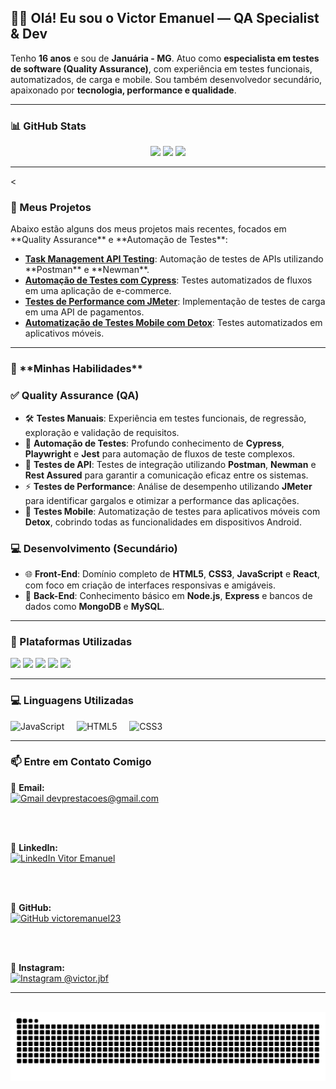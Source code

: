 <h2 align="left">👨‍💻 Olá! Eu sou o Victor Emanuel — QA Specialist & Dev</h2>

<p align="left">
Tenho <strong>16 anos</strong> e sou de <strong>Januária - MG</strong>. Atuo como <strong>especialista em testes de software (Quality Assurance)</strong>, com experiência em testes funcionais, automatizados, de carga e mobile. Sou também desenvolvedor secundário, apaixonado por <strong>tecnologia, performance e qualidade</strong>.
</p>

---

<h3 align="left">📊 GitHub Stats</h3>

<div align="center">
  <img src="https://github-readme-stats.vercel.app/api?username=victoremanuel23&show_icons=true&theme=dracula&include_all_commits=true&hide_border=false" height="160" />
  <img src="https://github-readme-stats.vercel.app/api/top-langs/?username=victoremanuel23&layout=donut-vertical&theme=dracula&hide_border=false&langs_count=6" height="160" />
  <img src="https://github-readme-stats.vercel.app/api/wakatime?username=victoremanuel23&theme=dracula&hide_border=false" height="160" />
</div>

---
<


<h3 align="left">🚀 Meus Projetos</h3>

<p align="left">
  Abaixo estão alguns dos meus projetos mais recentes, focados em **Quality Assurance** e **Automação de Testes**:
</p>

<ul align="left">
  <li><strong><a href="https://github.com/victoremanuel23/Task-Management-API-Testing" target="_blank">Task Management API Testing</a></strong>: Automação de testes de APIs utilizando **Postman** e **Newman**.</li>
  <li><strong><a href="https://github.com/victoremanuel23/cypress-ecommerce-testing" target="_blank">Automação de Testes com Cypress</a></strong>: Testes automatizados de fluxos em uma aplicação de e-commerce.</li>
  <li><strong><a href="https://github.com/victoremanuel23/jmeter-api-performance" target="_blank">Testes de Performance com JMeter</a></strong>: Implementação de testes de carga em uma API de pagamentos.</li>
  <li><strong><a href="https://github.com/victoremanuel23/Detox-Mobile-Test" target="_blank">Automatização de Testes Mobile com Detox</a></strong>: Testes automatizados em aplicativos móveis.</li>
</ul>

---

<h3 align="left">🧠 **Minhas Habilidades**</h3>

### ✅ **Quality Assurance (QA)**
- 🛠️ **Testes Manuais**: Experiência em testes funcionais, de regressão, exploração e validação de requisitos.
- 🤖 **Automação de Testes**: Profundo conhecimento de **Cypress**, **Playwright** e **Jest** para automação de fluxos de teste complexos.
- 🔌 **Testes de API**: Testes de integração utilizando **Postman**, **Newman** e **Rest Assured** para garantir a comunicação eficaz entre os sistemas.
- ⚡ **Testes de Performance**: Análise de desempenho utilizando **JMeter** para identificar gargalos e otimizar a performance das aplicações.
- 📱 **Testes Mobile**: Automatização de testes para aplicativos móveis com **Detox**, cobrindo todas as funcionalidades em dispositivos Android.

### 💻 **Desenvolvimento (Secundário)**
- 🌐 **Front-End**: Domínio completo de **HTML5**, **CSS3**, **JavaScript** e **React**, com foco em criação de interfaces responsivas e amigáveis.
- 🔧 **Back-End**: Conhecimento básico em **Node.js**, **Express** e bancos de dados como **MongoDB** e **MySQL**.

---

<h3 align="left">🔧 Plataformas Utilizadas</h3>

<div align="left">
  <img src="https://img.shields.io/badge/Postman-FF6C37?logo=postman&logoColor=white&style=for-the-badge" height="30" />
  <img src="https://img.shields.io/badge/VSCode-007ACC?logo=visual-studio-code&logoColor=white&style=for-the-badge" height="30" />
  <img src="https://img.shields.io/badge/JMeter-F56B00?logo=apache-jmeter&logoColor=white&style=for-the-badge" height="30" />
  <img src="https://img.shields.io/badge/Cypress-17202C?logo=cypress&logoColor=white&style=for-the-badge" height="30" />
  <img src="https://img.shields.io/badge/Jira-0052CC?logo=jira&logoColor=white&style=for-the-badge" height="30" />
</div>

---

<h3 align="left">💻 Linguagens Utilizadas</h3>

<div align="left">
  <img src="https://cdn.jsdelivr.net/gh/devicons/devicon/icons/javascript/javascript-original.svg" height="30" alt="JavaScript" />
  <img width="12" />
  <img src="https://cdn.jsdelivr.net/gh/devicons/devicon/icons/html5/html5-original.svg" height="30" alt="HTML5" />
  <img width="12" />
  <img src="https://cdn.jsdelivr.net/gh/devicons/devicon/icons/css3/css3-original.svg" height="30" alt="CSS3" />
</div>

---

<h3 align="left">📫 Entre em Contato Comigo</h3>

<div align="left">

🔹 <strong>Email:</strong><br>
<a href="mailto:devprestacoes@gmail.com" target="_blank">
  <img src="https://img.icons8.com/color/28/gmail-new.png" alt="Gmail" /> devprestacoes@gmail.com
</a>

<br/><br/>

🔹 <strong>LinkedIn:</strong><br>
<a href="https://www.linkedin.com/in/vitor-emanuel-006369361" target="_blank">
  <img src="https://img.icons8.com/color/28/linkedin.png" alt="LinkedIn" /> Vitor Emanuel
</a>

<br/><br/>

🔹 <strong>GitHub:</strong><br>
<a href="https://github.com/victoremanuel23" target="_blank">
  <img src="https://img.icons8.com/ios-filled/28/000000/github.png" alt="GitHub" /> victoremanuel23
</a>

<br/><br/>

🔹 <strong>Instagram:</strong><br>
<a href="https://www.instagram.com/victor.jbf/" target="_blank">
  <img src="https://img.icons8.com/color/28/instagram-new.png" alt="Instagram" /> @victor.jbf
</a>

</div>

---

<br clear="both"/>

<img src="https://raw.githubusercontent.com/victoremanuel23/victoremanuel23/output/snake.svg" alt="Snake animation" />
